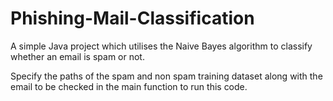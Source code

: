 # Phishing-Mail-Classification
A simple Java project which utilises the Naive Bayes algorithm to classify whether an email is spam or not.

Specify the paths of the spam and non spam training dataset along with the email to be checked in the main function to run this code.
